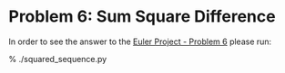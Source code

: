 Problem 6: Sum Square Difference
===============================

In order to see the answer to the
[Euler Project - Problem 6](https://projecteuler.net/problem=6)
please run:

  % ./squared_sequence.py
